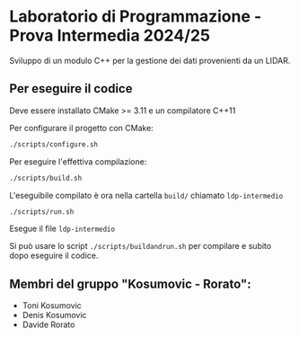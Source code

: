 # Laboratorio di Programmazione - Prova Intermedia 2024/25

Sviluppo di un modulo C++ per la gestione dei dati provenienti da un LIDAR.

## Per eseguire il codice

Deve essere installato CMake >= 3.11 e un compilatore C++11

Per configurare il progetto con CMake:

``` bash
./scripts/configure.sh
```

Per eseguire l'effettiva compilazione:

``` bash
./scripts/build.sh
```

L'eseguibile compilato è ora nella cartella `build/` chiamato `ldp-intermedio`

``` bash
./scripts/run.sh
```

Esegue il file `ldp-intermedio`

Si può usare lo script `./scripts/buildandrun.sh` per compilare e subito dopo eseguire il codice.

## Membri del gruppo "Kosumovic - Rorato":

- Toni Kosumovic
- Denis Kosumovic
- Davide Rorato
